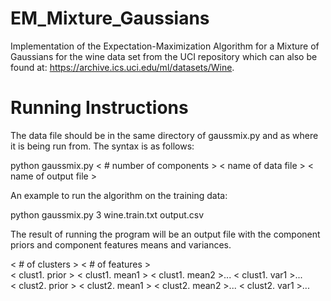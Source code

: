 # EM_Mixture_Gaussians
Implementation of the Expectation-Maximization Algorithm for a Mixture of Gaussians for the wine data set from the UCI repository which can also be found at: https://archive.ics.uci.edu/ml/datasets/Wine. 

# Running Instructions
The data file should be in the same directory of gaussmix.py and as where it is being run from. The syntax is as follows:

python gaussmix.py < # number of components > < name of data file > < name of output file > <br />

An example to run the algorithm on the training data:

python gaussmix.py 3 wine.train.txt output.csv

The result of running the program will be an output file with the component priors and component features means and variances.

< # of clusters > < # of features > <br />
< clust1. prior > < clust1. mean1 > < clust1. mean2 >... < clust1. var1 >... <br />
< clust2. prior > < clust2. mean1 > < clust2. mean2 >... < clust2. var1 >...

